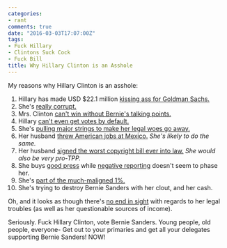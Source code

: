 ```yaml
---
categories:
- rant
comments: true
date: "2016-03-03T17:07:00Z"
tags:
- Fuck Hillary
- Clintons Suck Cock
- Fuck Bill
title: Why Hillary Clinton is an Asshole
---
```


My reasons why Hillary Clinton is an asshole:  

1. Hillary has made USD $22.1 million [kissing ass for Goldman
Sachs.](http://www.politico.com/story/2016/02/clinton-speeches-218969)
2. She's [really
corrupt.](http://www.politico.com/story/2016/02/hillary-clinton-emails-fbi-218973)
3. Mrs. Clinton [can't win without Bernie's talking
points.](http://www.bustle.com/articles/141448-hillary-clinton-copies-bernie-sanders-talking-points-at-the-dem-debate-people-noticed)
4. Hillary [can't even get votes by
default.](http://time.com/4220427/bernie-sanders-wellesley-hillary-clinton-femisim/)
5. She's [pulling major strings to make her legal woes go
away.](https://www.washingtonpost.com/world/national-security/in-clinton-email-investigation-justice-department-grants-immunity-to-former-state-department-staffer/2016/03/02/e421e39e-e0a0-11e5-9c36-e1902f6b6571_story.html)
6. Her husband [threw American jobs at
Mexico.](https://en.wikipedia.org/wiki/North_American_Free_Trade_Agreement)
_She's likely to do the same._
7. Her husband [signed the worst copyright bill ever into
law.](https://en.wikipedia.org/wiki/Digital_Millennium_Copyright_Act)
_She would also be very pro-TPP._
8. She buys [good
press](http://thedailybanter.com/2016/01/hillary-gop-smears/) while
[negative
reporting](https://www.washingtonpost.com/news/fact-checker/wp/2015/10/30/is-hillary-clinton-a-liar-on-benghazi/)
doesn't seem to phase her.
9. She's [part of the much-maligned
1%.](http://www.profitconfidential.com/net-worth/hillary-clinton-net-worth/)
10. She's trying to destroy Bernie Sanders with her clout, and her
cash.  

Oh, and it looks as though there's [no end in
sight](http://www.washingtonexaminer.com/judge-orders-clinton-foundation-racketeering-case-to-trial/article/2565272#.VtiN-o0LDwc.facebook)
with regards to her legal troubles (as well as her questionable
sources of income).  

Seriously. Fuck Hillary Clinton, vote Bernie Sanders. Young people,
old people, everyone- Get out to your primaries and get all your
delegates supporting Bernie Sanders! NOW!
